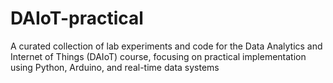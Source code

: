 # DAIoT-practical
A curated collection of lab experiments and code for the Data Analytics and Internet of Things (DAIoT) course, focusing on practical implementation using Python, Arduino, and real-time data systems
